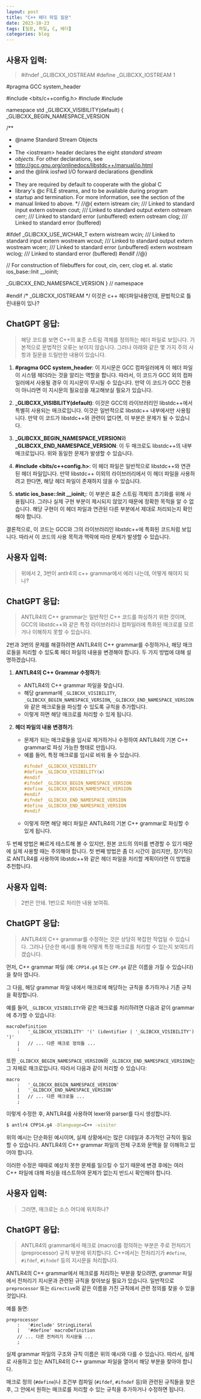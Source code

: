 ```yaml
---
layout: post
title: "C++ 헤더 파일 질문"
date: 2023-10-23
tags: [질문, 파일, C, 헤더]
categories: blog
---
```


## 사용자 입력:
> #ifndef _GLIBCXX_IOSTREAM
#define _GLIBCXX_IOSTREAM 1

#pragma GCC system_header

#include <bits/c++config.h>
#include <ostream>
#include <istream>

namespace std _GLIBCXX_VISIBILITY(default)
{
_GLIBCXX_BEGIN_NAMESPACE_VERSION

  /**
   *  @name Standard Stream Objects
   *
   *  The &lt;iostream&gt; header declares the eight <em>standard stream
   *  objects</em>.  For other declarations, see
   *  http://gcc.gnu.org/onlinedocs/libstdc++/manual/io.html
   *  and the @link iosfwd I/O forward declarations @endlink
   *
   *  They are required by default to cooperate with the global C
   *  library's @c FILE streams, and to be available during program
   *  startup and termination. For more information, see the section of the
   *  manual linked to above.
  */
  //@{
  extern istream cin;           /// Linked to standard input
  extern ostream cout;          /// Linked to standard output
  extern ostream cerr;          /// Linked to standard error (unbuffered)
  extern ostream clog;          /// Linked to standard error (buffered)

#ifdef _GLIBCXX_USE_WCHAR_T
  extern wistream wcin;         /// Linked to standard input
  extern wostream wcout;        /// Linked to standard output
  extern wostream wcerr;        /// Linked to standard error (unbuffered)
  extern wostream wclog;        /// Linked to standard error (buffered)
#endif
  //@}

  // For construction of filebuffers for cout, cin, cerr, clog et. al.
  static ios_base::Init __ioinit;

_GLIBCXX_END_NAMESPACE_VERSION
} // namespace

#endif /* _GLIBCXX_IOSTREAM */  이것은 c++ 헤더파일내용인데, 문법적으로 틀린내용이 있나?

## ChatGPT 응답:
> 해당 코드를 보면 C++의 표준 스트림 객체를 정의하는 헤더 파일로 보입니다. 기본적으로 문법적인 오류는 보이지 않습니다. 그러나 아래와 같은 몇 가지 주의 사항과 질문을 드릴만한 내용이 있습니다.

1. **#pragma GCC system_header**: 이 지시문은 GCC 컴파일러에게 이 헤더 파일이 시스템 헤더라는 것을 알리는 역할을 합니다. 따라서, 이 코드가 GCC 외의 컴파일러에서 사용될 경우 이 지시문이 무시될 수 있습니다. 만약 이 코드가 GCC 전용이 아니라면 이 지시문의 필요성을 재고해보실 필요가 있습니다.

2. **_GLIBCXX_VISIBILITY(default)**: 이것은 GCC의 라이브러리인 libstdc++에서 특별히 사용되는 매크로입니다. 이것은 일반적으로 libstdc++ 내부에서만 사용됩니다. 만약 이 코드가 libstdc++와 관련이 없다면, 이 부분은 문제가 될 수 있습니다.

3. **_GLIBCXX_BEGIN_NAMESPACE_VERSION**와 **_GLIBCXX_END_NAMESPACE_VERSION**: 이 두 매크로도 libstdc++의 내부 매크로입니다. 위와 동일한 문제가 발생할 수 있습니다.

4. **#include <bits/c++config.h>**: 이 헤더 파일은 일반적으로 libstdc++와 연관된 헤더 파일입니다. 만약 libstdc++ 이외의 라이브러리에서 이 헤더 파일을 사용하려고 한다면, 해당 헤더 파일이 존재하지 않을 수 있습니다.

5. **static ios_base::Init __ioinit;**: 이 부분은 표준 스트림 객체의 초기화를 위해 사용됩니다. 그러나 실제 구현 부분이 제시되지 않았기 때문에 정확한 목적을 알 수 없습니다. 해당 구현이 이 헤더 파일과 연관된 다른 부분에서 제대로 처리되는지 확인해야 합니다.

결론적으로, 이 코드는 GCC와 그의 라이브러리인 libstdc++에 특화된 코드처럼 보입니다. 따라서 이 코드의 사용 목적과 맥락에 따라 문제가 발생할 수 있습니다.

## 사용자 입력:
> 위에서 2, 3번이 antlr4의 c++ grammar에서 에러 나는데, 어떻게 해야지 되나?

## ChatGPT 응답:
> ANTLR4의 C++ grammar는 일반적인 C++ 코드를 파싱하기 위한 것이며, GCC의 libstdc++와 같은 특정 라이브러리나 컴파일러에 특화된 매크로를 모르거나 이해하지 못할 수 있습니다.

2번과 3번의 문제를 해결하려면 ANTLR4의 C++ grammar를 수정하거나, 해당 매크로들을 처리할 수 있도록 헤더 파일의 내용을 변경해야 합니다. 두 가지 방법에 대해 설명하겠습니다.

1. **ANTLR4의 C++ Grammar 수정하기**:
   - ANTLR4의 C++ grammar 파일을 찾습니다.
   - 해당 grammar에 `_GLIBCXX_VISIBILITY`, `_GLIBCXX_BEGIN_NAMESPACE_VERSION`, `_GLIBCXX_END_NAMESPACE_VERSION`와 같은 매크로들을 파싱할 수 있도록 규칙을 추가합니다. 
   - 이렇게 하면 해당 매크로를 처리할 수 있게 됩니다.

2. **헤더 파일의 내용 변경하기**:
   - 문제가 되는 매크로들을 임시로 제거하거나 수정하여 ANTLR4의 기본 C++ grammar로 파싱 가능한 형태로 만듭니다.
   - 예를 들어, 특정 매크로를 임시로 비워 둘 수 있습니다.
     ```cpp
     #ifndef _GLIBCXX_VISIBILITY
     #define _GLIBCXX_VISIBILITY(x)
     #endif
     #ifndef _GLIBCXX_BEGIN_NAMESPACE_VERSION
     #define _GLIBCXX_BEGIN_NAMESPACE_VERSION
     #endif
     #ifndef _GLIBCXX_END_NAMESPACE_VERSION
     #define _GLIBCXX_END_NAMESPACE_VERSION
     #endif
     ```
   - 이렇게 하면 해당 헤더 파일은 ANTLR4의 기본 C++ grammar로 파싱할 수 있게 됩니다.

두 번째 방법은 빠르게 테스트해 볼 수 있지만, 원본 코드의 의미를 변경할 수 있기 때문에 실제 사용할 때는 주의해야 합니다. 첫 번째 방법은 좀 더 시간이 걸리지만, 장기적으로 ANTLR4를 사용하여 libstdc++와 같은 헤더 파일을 처리할 계획이라면 이 방법을 추천합니다.

## 사용자 입력:
> 2번은 안돼. 1번으로 처리한 내용 보여줘.

## ChatGPT 응답:
> ANTLR4의 C++ grammar를 수정하는 것은 상당히 복잡한 작업일 수 있습니다. 그러나 단순한 예시를 통해 어떻게 특정 매크로를 처리할 수 있는지 보여드리겠습니다.

먼저, C++ grammar 파일 (예: `CPP14.g4` 또는 `CPP.g4` 같은 이름을 가질 수 있습니다)을 찾아 엽니다.

그 다음, 해당 grammar 파일 내에서 매크로에 해당하는 규칙을 추가하거나 기존 규칙을 확장합니다.

예를 들어, `_GLIBCXX_VISIBILITY`와 같은 매크로를 처리하려면 다음과 같이 grammar에 추가할 수 있습니다:

```antlr
macroDefinition
    :   '_GLIBCXX_VISIBILITY' '(' (identifier | '_GLIBCXX_VISIBILITY') ')'
    |   // ... 다른 매크로 정의들 ...
    ;
```

또한 `_GLIBCXX_BEGIN_NAMESPACE_VERSION`와 `_GLIBCXX_END_NAMESPACE_VERSION`는 그 자체로 매크로입니다. 따라서 다음과 같이 처리할 수 있습니다:

```antlr
macro
    :   '_GLIBCXX_BEGIN_NAMESPACE_VERSION'
    |   '_GLIBCXX_END_NAMESPACE_VERSION'
    |   // ... 다른 매크로들 ...
    ;
```

이렇게 수정한 후, ANTLR4를 사용하여 lexer와 parser를 다시 생성합니다.

```bash
$ antlr4 CPP14.g4 -Dlanguage=C++ -visitor
```

위의 예시는 단순화된 예시이며, 실제 상황에서는 많은 디테일과 추가적인 규칙이 필요할 수 있습니다. ANTLR4의 C++ grammar 파일의 전체 구조와 문맥을 잘 이해하고 있어야 합니다. 

이러한 수정은 때때로 예상치 못한 문제를 일으킬 수 있기 때문에 변경 후에는 여러 C++ 파일에 대해 파싱을 테스트하여 문제가 없는지 반드시 확인해야 합니다.

## 사용자 입력:
> 그러면, 매크로는 소스 어디에 위치하나?

## ChatGPT 응답:
> ANTLR4의 grammar에서 매크로 (macro)를 정의하는 부분은 주로 전처리기 (preprocessor) 규칙 부분에 위치합니다. C++에서는 전처리기가 `#define`, `#ifdef`, `#ifndef` 등의 지시문을 처리합니다.

ANTLR4의 C++ grammar에서 매크로를 처리하는 부분을 찾으려면, grammar 파일에서 전처리기 지시문과 관련된 규칙을 찾아보실 필요가 있습니다. 일반적으로 `preprocessor` 또는 `directive`와 같은 이름을 가진 규칙에서 관련 정의를 찾을 수 있을 것입니다.

예를 들면:

```antlr
preprocessor
    :   '#include' StringLiteral
    |   '#define' macroDefinition
    // ... 다른 전처리기 지시문들 ...
    ;
```

실제 grammar 파일의 구조와 규칙 이름은 위의 예시와 다를 수 있습니다. 따라서, 실제로 사용하고 있는 ANTLR4의 C++ grammar 파일을 열어서 해당 부분을 찾아야 합니다.

매크로 정의 (`#define`)나 조건부 컴파일 (`#ifdef`, `#ifndef` 등)와 관련된 규칙들을 찾은 후, 그 안에서 원하는 매크로를 처리할 수 있는 규칙을 추가하거나 수정하면 됩니다.

